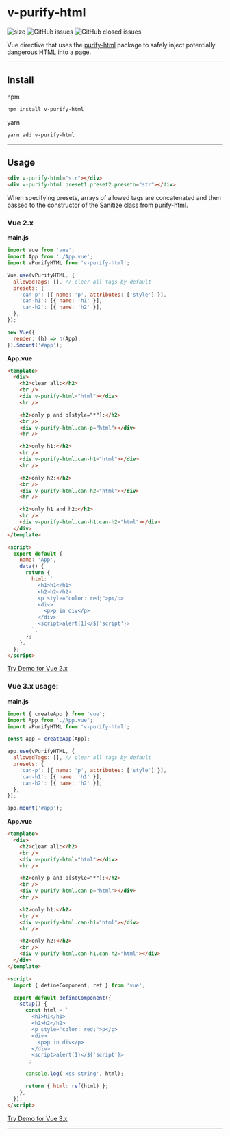 # v-purify-html

![size](https://img.shields.io/github/languages/code-size/Aleksandr-JS-Developer/v-purify-html?style=flat-square)
![GitHub issues](https://img.shields.io/github/issues-raw/Aleksandr-JS-Developer/v-purify-html?style=flat-square)
![GitHub closed issues](https://img.shields.io/github/issues-closed-raw/Aleksandr-JS-Developer/v-purify-html?style=flat-square)

Vue directive that uses the [purify-html](https://www.npmjs.com/package/purify-html) package to safely inject potentially dangerous HTML into a page.

---

## Install

npm

```bash
npm install v-purify-html
```

yarn

```bash
yarn add v-purify-html
```

---

## Usage

```html
<div v-purify-html="str"></div>
<div v-purify-html.preset1.preset2.presetn="str"></div>
```

When specifying presets, arrays of allowed tags are concatenated and then passed to the constructor of the Sanitize class from purify-html.

### **Vue 2.x**

**main.js**

```javascript
import Vue from 'vue';
import App from './App.vue';
import vPurifyHTML from 'v-purify-html';

Vue.use(vPurifyHTML, {
  allowedTags: [], // clear all tags by default
  presets: {
    'can-p': [{ name: 'p', attributes: ['style'] }],
    'can-h1': [{ name: 'h1' }],
    'can-h2': [{ name: 'h2' }],
  },
});

new Vue({
  render: (h) => h(App),
}).$mount('#app');
```

**App.vue**

```html
<template>
  <div>
    <h2>clear all:</h2>
    <br />
    <div v-purify-html="html"></div>
    <hr />

    <h2>only p and p[style="*"]:</h2>
    <br />
    <div v-purify-html.can-p="html"></div>
    <hr />

    <h2>only h1:</h2>
    <br />
    <div v-purify-html.can-h1="html"></div>
    <hr />

    <h2>only h2:</h2>
    <br />
    <div v-purify-html.can-h2="html"></div>
    <hr />

    <h2>only h1 and h2:</h2>
    <br />
    <div v-purify-html.can-h1.can-h2="html"></div>
  </div>
</template>

<script>
  export default {
    name: 'App',
    data() {
      return {
        html: `
          <h1>h1</h1>
          <h2>h2</h2>
          <p style="color: red;">p</p>
          <div>
            <p>p in div</p>
          </div>
          <script>alert(1)</${'script'}>
        `,
      };
    },
  };
</script>
```

[Try Demo for Vue 2.x](https://codesandbox.io/s/strange-leakey-7u9ven?file=/src/App.vue)

### **Vue 3.x usage:**

**main.js**

```javascript
import { createApp } from 'vue';
import App from './App.vue';
import vPurifyHTML from 'v-purify-html';

const app = createApp(App);

app.use(vPurifyHTML, {
  allowedTags: [], // clear all tags by default
  presets: {
    'can-p': [{ name: 'p', attributes: ['style'] }],
    'can-h1': [{ name: 'h1' }],
    'can-h2': [{ name: 'h2' }],
  },
});

app.mount('#app');
```

**App.vue**

```html
<template>
  <div>
    <h2>clear all:</h2>
    <br />
    <div v-purify-html="html"></div>
    <hr />

    <h2>only p and p[style="*"]:</h2>
    <br />
    <div v-purify-html.can-p="html"></div>
    <hr />

    <h2>only h1:</h2>
    <br />
    <div v-purify-html.can-h1="html"></div>
    <hr />

    <h2>only h2:</h2>
    <br />
    <div v-purify-html.can-h1.can-h2="html"></div>
  </div>
</template>

<script>
  import { defineComponent, ref } from 'vue';

  export default defineComponent({
    setup() {
      const html = `
        <h1>h1</h1>
        <h2>h2</h2>
        <p style="color: red;">p</p>
        <div>
          <p>p in div</p>
        </div>
        <script>alert(1)</${'script'}>
      `;

      console.log('xss string', html);

      return { html: ref(html) };
    },
  });
</script>
```

[Try Demo for Vue 3.x](https://codesandbox.io/s/strange-leakey-7u9ven?file=/src/App.vue)

---

